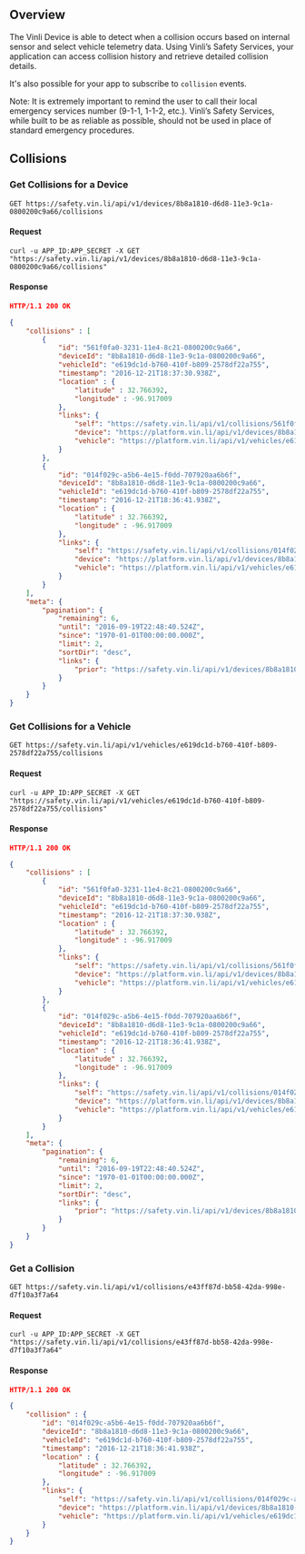 

## Overview
The Vinli Device is able to detect when a collision occurs based on internal sensor and select vehicle telemetry data. Using Vinli’s Safety Services, your application can access collision history and retrieve detailed collision details.

It's also possible for your app to subscribe to `collision` events.

Note: It is extremely important to remind the user to call their local emergency services number (9-1-1, 1-1-2, etc.). Vinli’s Safety Services, while built to be as reliable as possible, should not be used in place of standard emergency procedures.

## Collisions

### Get Collisions for a Device
```endpoint
GET https://safety.vin.li/api/v1/devices/8b8a1810-d6d8-11e3-9c1a-0800200c9a66/collisions
```
#### Request
```curl
curl -u APP_ID:APP_SECRET -X GET "https://safety.vin.li/api/v1/devices/8b8a1810-d6d8-11e3-9c1a-0800200c9a66/collisions"
```

#### Response
```json
HTTP/1.1 200 OK
```
```json
{
    "collisions" : [
        {
            "id": "561f0fa0-3231-11e4-8c21-0800200c9a66",
            "deviceId": "8b8a1810-d6d8-11e3-9c1a-0800200c9a66",
            "vehicleId": "e619dc1d-b760-410f-b809-2578df22a755",
            "timestamp": "2016-12-21T18:37:30.938Z",
            "location" : {
                "latitude" : 32.766392,
                "longitude" : -96.917009
            },
            "links": {
                "self": "https://safety.vin.li/api/v1/collisions/561f0fa0-3231-11e4-8c21-0800200c9a66",
                "device": "https://platform.vin.li/api/v1/devices/8b8a1810-d6d8-11e3-9c1a-0800200c9a66",
                "vehicle": "https://platform.vin.li/api/v1/vehicles/e619dc1d-b760-410f-b809-2578df22a755"
            }
        },
        {
            "id": "014f029c-a5b6-4e15-f0dd-707920aa6b6f",
            "deviceId": "8b8a1810-d6d8-11e3-9c1a-0800200c9a66",
            "vehicleId": "e619dc1d-b760-410f-b809-2578df22a755",
            "timestamp": "2016-12-21T18:36:41.938Z",
            "location" : {
                "latitude" : 32.766392,
                "longitude" : -96.917009
            },
            "links": {
                "self": "https://safety.vin.li/api/v1/collisions/014f029c-a5b6-4e15-f0dd-707920aa6b6f",
                "device": "https://platform.vin.li/api/v1/devices/8b8a1810-d6d8-11e3-9c1a-0800200c9a66",
                "vehicle": "https://platform.vin.li/api/v1/vehicles/e619dc1d-b760-410f-b809-2578df22a755"
            }
        }
    ],
    "meta": {
        "pagination": {
            "remaining": 6,
            "until": "2016-09-19T22:48:40.524Z",
            "since": "1970-01-01T00:00:00.000Z",
            "limit": 2,
            "sortDir": "desc",
            "links": {
                "prior": "https://safety.vin.li/api/v1/devices/8b8a1810-d6d8-11e3-9c1a-0800200c9a66/collisions?until=1473961364647"
            }
        }
    }
}
```

### Get Collisions for a Vehicle
```endpoint
GET https://safety.vin.li/api/v1/vehicles/e619dc1d-b760-410f-b809-2578df22a755/collisions
```
#### Request
```curl
curl -u APP_ID:APP_SECRET -X GET "https://safety.vin.li/api/v1/vehicles/e619dc1d-b760-410f-b809-2578df22a755/collisions"
```

#### Response
```json
HTTP/1.1 200 OK
```
```json
{
    "collisions" : [
        {
            "id": "561f0fa0-3231-11e4-8c21-0800200c9a66",
            "deviceId": "8b8a1810-d6d8-11e3-9c1a-0800200c9a66",
            "vehicleId": "e619dc1d-b760-410f-b809-2578df22a755",
            "timestamp": "2016-12-21T18:37:30.938Z",
            "location" : {
                "latitude" : 32.766392,
                "longitude" : -96.917009
            },
            "links": {
                "self": "https://safety.vin.li/api/v1/collisions/561f0fa0-3231-11e4-8c21-0800200c9a66",
                "device": "https://platform.vin.li/api/v1/devices/8b8a1810-d6d8-11e3-9c1a-0800200c9a66",
                "vehicle": "https://platform.vin.li/api/v1/vehicles/e619dc1d-b760-410f-b809-2578df22a755"
            }
        },
        {
            "id": "014f029c-a5b6-4e15-f0dd-707920aa6b6f",
            "deviceId": "8b8a1810-d6d8-11e3-9c1a-0800200c9a66",
            "vehicleId": "e619dc1d-b760-410f-b809-2578df22a755",
            "timestamp": "2016-12-21T18:36:41.938Z",
            "location" : {
                "latitude" : 32.766392,
                "longitude" : -96.917009
            },
            "links": {
                "self": "https://safety.vin.li/api/v1/collisions/014f029c-a5b6-4e15-f0dd-707920aa6b6f",
                "device": "https://platform.vin.li/api/v1/devices/8b8a1810-d6d8-11e3-9c1a-0800200c9a66",
                "vehicle": "https://platform.vin.li/api/v1/vehicles/e619dc1d-b760-410f-b809-2578df22a755"
            }
        }
    ],
    "meta": {
        "pagination": {
            "remaining": 6,
            "until": "2016-09-19T22:48:40.524Z",
            "since": "1970-01-01T00:00:00.000Z",
            "limit": 2,
            "sortDir": "desc",
            "links": {
                "prior": "https://safety.vin.li/api/v1/devices/8b8a1810-d6d8-11e3-9c1a-0800200c9a66/collisions?until=1473961364647"
            }
        }
    }
}
```

### Get a Collision
```endpoint
GET https://safety.vin.li/api/v1/collisions/e43ff87d-bb58-42da-998e-d7f10a3f7a64
```
#### Request
```curl
curl -u APP_ID:APP_SECRET -X GET "https://safety.vin.li/api/v1/collisions/e43ff87d-bb58-42da-998e-d7f10a3f7a64"
```

#### Response
```json
HTTP/1.1 200 OK
```
```json
{
    "collision" : {
        "id": "014f029c-a5b6-4e15-f0dd-707920aa6b6f",
        "deviceId": "8b8a1810-d6d8-11e3-9c1a-0800200c9a66",
        "vehicleId": "e619dc1d-b760-410f-b809-2578df22a755",
        "timestamp": "2016-12-21T18:36:41.938Z",
        "location" : {
            "latitude" : 32.766392,
            "longitude" : -96.917009
        },
        "links": {
            "self": "https://safety.vin.li/api/v1/collisions/014f029c-a5b6-4e15-f0dd-707920aa6b6f",
            "device": "https://platform.vin.li/api/v1/devices/8b8a1810-d6d8-11e3-9c1a-0800200c9a66",
            "vehicle": "https://platform.vin.li/api/v1/vehicles/e619dc1d-b760-410f-b809-2578df22a755"
        }
    }
}
```